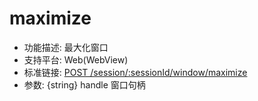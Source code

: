 # maximize

* 功能描述: 最大化窗口
* 支持平台: Web(WebView)
* 标准链接: [POST /session/:sessionId/window/maximize](https://w3c.github.io/webdriver/#dfn-maximize-window)
* 参数: {string} handle 窗口句柄